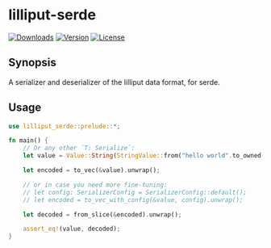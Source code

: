 # lilliput-serde

[![Downloads](https://img.shields.io/crates/d/lilliput-serde.svg?style=flat-square)](https://crates.io/crates/lilliput-serde/)
[![Version](https://img.shields.io/crates/v/lilliput-serde.svg?style=flat-square)](https://crates.io/crates/lilliput-serde/)
[![License](https://img.shields.io/crates/l/lilliput-serde.svg?style=flat-square)](https://crates.io/crates/lilliput-serde/)

## Synopsis

A serializer and deserializer of the lilliput data format, for serde.

## Usage

```rust
use lilliput_serde::prelude::*;

fn main() {
    // Or any other `T: Serialize`:
    let value = Value::String(StringValue::from("hello world".to_owned()));

    let encoded = to_vec(&value).unwrap();

    // or in case you need more fine-tuning:
    // let config: SerializerConfig = SerializerConfig::default();
    // let encoded = to_vec_with_config(&value, config).unwrap();

    let decoded = from_slice(&encoded).unwrap();

    assert_eq!(value, decoded);
}
```

